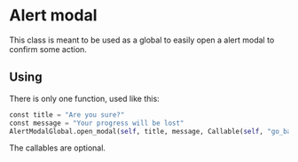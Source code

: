 # Alert modal

This class is meant to be used as a global to easily open a alert modal to confirm some action.

## Using

There is only one function, used like this:

```python
const title = "Are you sure?"
const message = "Your progress will be lost"
AlertModalGlobal.open_modal(self, title, message, Callable(self, "go_back_to_menu"), Callable(self, "on_cancel_alert"))
```

The callables are optional.